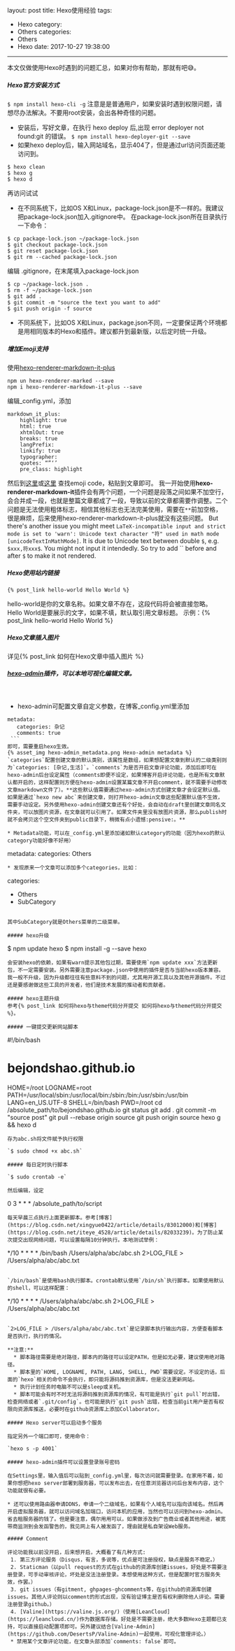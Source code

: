layout: post
title: Hexo使用经验
tags:
  - Hexo
category:
  - Others
categories:
  - Others
  - Hexo
date: 2017-10-27 19:38:00
---
本文仅做使用Hexo时遇到的问题汇总，如果对你有帮助，那就有吧:sweat_smile:。

##### Hexo官方安装方式
`$ npm install hexo-cli -g`
注意是是普通用户，如果安装时遇到权限问题，请想尽办法解决。不要用root安装，会出各种奇怪的问题。
* 安装后，写好文章，在执行 hexo deploy 后,出现 error deployer not found:git 的错误。
`$ npm install hexo-deployer-git --save`
* 如果hexo deploy后，输入网站域名，显示404了，但是通过url访问页面还能访问到。
```
$ hexo clean
$ hexo g
$ hexo d
```
再访问试试
* 在不同系统下，比如OS X和Linux，package-lock.json是不一样的。我建议把package-lock.json加入.gitignore中。
在package-lock.json所在目录执行一下命令：
```
$ cp package-lock.json ~/package-lock.json
$ git checkout package-lock.json
$ git reset package-lock.json
$ git rm --cached package-lock.json
```
编辑 .gitignore，在末尾填入package-lock.json
```
$ cp ~/package-lock.json .
$ rm -f ~/package-lock.json
$ git add .
$ git commit -m "source the text you want to add"
$ git push origin -f source
```
* 不同系统下，比如OS X和Linux，package.json不同，一定要保证两个环境都是用相同版本的Hexo和插件。建议都升到最新版，以后定时统一升级。

##### 增加Emoji支持

使用[hexo-renderer-markdown-it-plus](https://github.com/CHENXCHEN/hexo-renderer-markdown-it-plus)
```
npm un hexo-renderer-marked --save
npm i hexo-renderer-markdown-it-plus --save
```
编辑_config.yml，添加
```
markdown_it_plus:
    highlight: true
    html: true
    xhtmlOut: true
    breaks: true
    langPrefix:
    linkify: true
    typographer:
    quotes: “”‘’
    pre_class: highlight
```
然后到[这里](http://emoji.muan.co/)或[这里](https://www.webpagefx.com/tools/emoji-cheat-sheet/) 查找emoji code，粘贴到文章即可。
我一开始使用**hexo-renderer-markdown-it**插件会有两个问题，一个问题是段落之间如果不加空行，会合并成一段，也就是整篇文章都成了一段，导致以前的文章都需要作调整。二个问题是无法使用粗体标志，相信其他标志也无法完美使用，需要在`**`前加空格，很是麻烦，后来使用hexo-renderer-markdown-it-plus就没有这些问题。
But there's another issue you might meet `LaTeX-incompatible input and strict mode is set to 'warn': Unicode text character "符" used in math mode [unicodeTextInMathMode]`. It is due to Unicode text between double `$`, e.g. `$xxx,符xxx$`. You might not input it intendedly. So try to add `` before and after `$` to make it not rendered.

##### Hexo使用站内链接
```
{% post_link hello-world Hello World %}
```
hello-world是你的文章名称。如果文章不存在，这段代码将会被直接忽略。
Hello World是要展示的文字，如果不填，默认取引用文章标题。
示例：{% post_link hello-world Hello World %}

##### Hexo文章插入图片
详见{% post_link 如何在Hexo文章中插入图片 %}

##### [hexo-admin](https://github.com/jaredly/hexo-admin)插件，可以本地可视化编辑文章。
  
  * hexo-admin可配置文章自定义参数，在博客_config.yml里添加
  ```
  metadata:
    categories: 杂记
    comments: true
  ```
即可，需要重启hexo生效。
{% asset_img hexo-admin_metadata.png Hexo-admin metadata %}
`categories`配置创建文章的默认类别，该属性是数组，如果想配置文章到默认的二级类别则为`categories: [杂记,生活]`。`comments`为是否开启文章评论功能，添加后即可在hexo-admin后台设定属性（comments即便不设定，如果博客开启评论功能，也是所有文章默认都开启的，这样配置则方便在hexo-admin设置某篇文章不开启comment，就不需要手动修改文章markdown文件了）。**这些默认值需要通过hexo-admin方式创建文章才会设定默认值。如果是通过`hexo new abc`来创建文章，则打开hexo-admin文章这些配置默认值不生效，需要手动设定。另外使用hexo-admin创建文章还有个好处，会自动在draft里创建文章同名文件夹，可以放图片资源，在文章就可以引用了。如果文件夹里没有放图片资源，那么publish时就不会拷贝这个空文件夹到public目录下，稍微有点小遗憾:pensive:。**

* Metadata功能，可以在_config.yml里添加诸如默认category的功能（因为hexo的默认category功能好像不好用）
```
metadata:
  categories: Others
```
* 发现原来一个文章可以添加多个categories，比如：

```
categories:
- Others
- SubCategory
```

其中SubCategory就是Others菜单的二级菜单。

##### hexo升级
```
$ npm update hexo
$ npm install -g --save hexo
```
会安装hexo的依赖，如果有warn提示其他包过期，需要使用`npm update xxx`方法更新包，不一定需要安装。另外需要注意package.json中使用的插件是否与当前hexo版本兼容。我一般不升级，因为升级都往往有些意料不到的问题，尤其用开源工具以及其他开源插件。不过还是要感谢做这些工具的开发者，他们是技术发展的推动者和贡献者。

##### hexo主题升级
参考{% post_link 如何将hexo与theme代码分开提交 如何将hexo与theme代码分开提交 %}。

##### 一键提交更新网站脚本
```
#!/bin/bash
# bejondshao.github.io
HOME=/root
LOGNAME=root
PATH=/usr/local/sbin:/usr/local/bin:/sbin:/bin:/usr/sbin:/usr/bin
LANG=en_US.UTF-8
SHELL=/bin/bash
PWD=/root
cd /absolute_path/to/bejondshao.github.io
git status
git add .
git commit -m "source post"
git pull --rebase origin source
git push origin source
hexo g && hexo d
```
存为abc.sh将文件赋予执行权限

`$ sudo chmod +x abc.sh`

##### 每日定时执行脚本

`$ sudo crontab -e`

然后编辑，设定
```
0 3 * * * /absolute_path/to/script
```
每天早晨三点执行上面更新脚本。参考[博客](https://blog.csdn.net/xingyue0422/article/details/83012000)和[博客](https://blog.csdn.net/iteye_4528/article/details/82033239)。为了防止某次提交出现网络问题，可以设置每隔10分钟执行。本地测试举例：

```
*/10 * * * * /bin/bash /Users/alpha/abc/abc.sh 2>LOG_FILE > /Users/alpha/abc/abc.txt
```

`/bin/bash`是使用bash执行脚本。crontab默认使用`/bin/sh`执行脚本。如果使用默认的shell，可以这样配置：
```
*/10 * * * * /Users/alpha/abc/abc.sh 2>LOG_FILE > /Users/alpha/abc/abc.txt
```

`2>LOG_FILE > /Users/alpha/abc/abc.txt`是记录脚本执行输出内容，方便查看脚本是否执行，执行的情况。

**注意:**  
  * 脚本路径需要是绝对路径，脚本内的路径可以设定PATH，但是如无必要，建议使用绝对路径。
  * 脚本里的`HOME, LOGNAME, PATH, LANG, SHELL, PWD`需要设定。不设定的话，后面的`hexo`相关的命令不会执行，即只能将源码推到资源库，但是没法更新网站。
  * 执行计划任务时电脑不可以是sleep或关机。
  * 脚本可能会有时不时无法将源码推到资源库的情况，有可能是执行`git pull`时出错，检查网络或者`.git/config`。也可能是执行`git push`出错，检查当前git用户是否有权限向资源库推送，必要时在github资源库上添加Collaborator。

##### Hexo server可以启动多个服务

指定另外一个端口即可，使用命令：

`hexo s -p 4001`

##### hexo-admin插件可以设置登录账号密码

在Settings里，输入值后可以贴到_config.yml里，每次访问就需要登录。在家用不着，如果你想把hexo server部署到服务器，可以发布出去，在任意浏览器访问后台发布内容，这个功能就很有必要。

* 还可以使用路由器申请DDNS，申请一个二级域名，如果有个人域名可以指向该域名。然后再开启虚拟服务器，就可以访问域名加端口，访问本机的应用，当然也可以访问到hexo-admin。省去租服务器的钱了。但是要注意，偶尔用用可以，如果做涉及到广告商业或者其他用途，被宽带商监测到会发函警告的，我见网上有人被发函了，理由就是私自架设Web服务。

##### Comment

评论功能我以前没开启，后来想开启，大概看了有几种方式: 
 1. 第三方评论服务（Disqus，有言，多说等，优点是可注册授权，缺点是服务不稳定。）
 2. Staticman（以pull request的方式在github的资源库创建issues，好处是不需要注册登录，可手动审核评论，坏处是没法注册登录。本想使用这种方式，但是配置时官方服务失效，作罢。）
 3. git issues（有gitment, ghpages-ghcomments等，在github的资源库创建issues。其他人评论则以comment的形式出现，没有验证博主是否有权利删除他人评论。需要注册登录github。）
 4. [Valine](https://valine.js.org/)（使用[LeanCloud](https://leancloud.cn/)作为数据库存储。好处是不需要注册，绝大多数Hexo主题都已支持，可以直接启动配置项即可。另外建议结合[Valine-Admin](https://github.com/DesertsP/Valine-Admin)一起使用，可视化管理评论。）
 * 禁用某个文章评论功能，在文章头部添加`comments: false`即可。